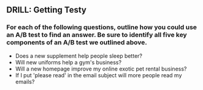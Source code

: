 ## DRILL: Getting Testy

### For each of the following questions, outline how you could use an A/B test to find an answer. Be sure to identify all five key components of an A/B test we outlined above.

* Does a new supplement help people sleep better?
* Will new uniforms help a gym's business?
* Will a new homepage improve my online exotic pet rental business?
* If I put 'please read' in the email subject will more people read my emails?

